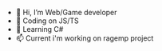 - 👋 Hi, I’m Web/Game developer
- 👀 Coding on JS/TS
- 🌱 Learning C#
- 📫 Current i'm working on ragemp project

